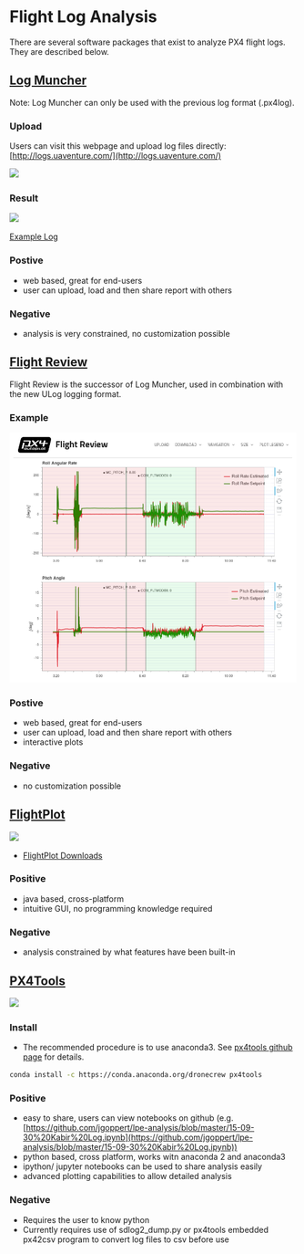 # Flight Log Analysis

There are several software packages that exist to analyze PX4 flight logs. They are described below.

## [Log Muncher](http://logs.uaventure.com)

Note: Log Muncher can only be used with the previous log format (.px4log).

### Upload

Users can visit this webpage and upload log files directly: [http://logs.uaventure.com/](http://logs.uaventure.com/)

![](../../images/flight_log_analysis/logmuncher.png)

### Result

![](../../images/flight_log_analysis/log-muncher-result.png)

[Example Log](http://logs.uaventure.com/view/KwTFDaheRueMNmFRJQ3huH)

### Postive
* web based, great for end-users
* user can upload, load and then share report with others

### Negative
* analysis is very constrained, no customization possible


## [Flight Review](http://logs.px4.io)

Flight Review is the successor of Log Muncher, used in combination with the new
ULog logging format.

### Example
![](../../images/flight_log_analysis/flight-review-example.png)

### Postive
* web based, great for end-users
* user can upload, load and then share report with others
* interactive plots

### Negative
* no customization possible


## [FlightPlot](https://github.com/PX4/FlightPlot)

![](https://pixhawk.org/_media/dev/flightplot-0.2.16-screenshot.png)

* [FlightPlot Downloads](https://s3.amazonaws.com/flightplot/releases/latest.html)

### Positive
* java based, cross-platform
* intuitive GUI, no programming knowledge required

### Negative
* analysis constrained by what features have been built-in

## [PX4Tools](https://github.com/dronecrew/px4tools)

![](../../images/flight_log_analysis/px4tools.png)

### Install

* The recommended procedure is to use anaconda3. See [px4tools github page](https://github.com/dronecrew/px4tools) for details.

```bash
conda install -c https://conda.anaconda.org/dronecrew px4tools
```

### Positive
* easy to share, users can view notebooks on github (e.g. [https://github.com/jgoppert/lpe-analysis/blob/master/15-09-30%20Kabir%20Log.ipynb](https://github.com/jgoppert/lpe-analysis/blob/master/15-09-30%20Kabir%20Log.ipynb))
* python based, cross platform, works witn anaconda 2 and anaconda3
* ipython/ jupyter notebooks can be used to share analysis easily
* advanced plotting capabilities to allow detailed analysis

### Negative
* Requires the user to know python
* Currently requires use of sdlog2_dump.py or px4tools embedded px42csv program to convert log files to csv before use
